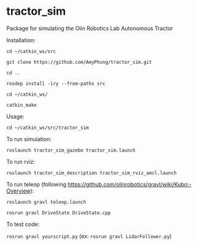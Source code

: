 # tractor_sim
Package for simulating the Olin Robotics Lab Autonomous Tractor

Installation:

`cd ~/catkin_ws/src`

`git clone https://github.com/AmyPhung/tractor_sim.git`

`cd ..`

`rosdep install -iry --from-paths src`

`cd ~/catkin_ws/`

`catkin_make`

Usage:

`cd ~/catkin_ws/src/tractor_sim`

To run simulation:

`roslaunch tractor_sim_gazebo tractor_sim.launch`

To run rviz:

`roslaunch tractor_sim_description tractor_sim_rviz_amcl.launch`

To run teleop (following https://github.com/olinrobotics/gravl/wiki/Kubo:-Overview):

`roslaunch gravl teleop.launch`

`rosrun gravl DriveState DriveState.cpp`

To test code:

`rosrun gravl yourscript.py` (ex: `rosrun gravl LidarFollower.py`)
